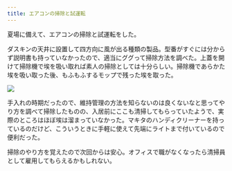 ```yaml
---
title: エアコンの掃除と試運転
---
```

夏場に備えて、エアコンの掃除と試運転をした。

ダスキンの天井に設置して四方向に風が出る種類の製品。型番がすぐには分からず説明書も持っていなかったので、適当にググって掃除方法を調べた。上蓋を開けて掃除機で埃を吸い取れば素人の掃除としては十分らしい。掃除機であらかた埃を吸い取った後、もふもふするモップで残った埃を取った。

![](https://lh3.googleusercontent.com/docs/ADP-6oHEUeKqsefM3Xn5_f511EAsZruSc_LyF4NROXUSmloapLApNarq65oFsX98bcZGGiRYoTxAdxsVIZsQwAkoPXqnFZX6qnmudWwL9UMIMQEyEsWtxLLoTQzcDlurqvOgJPXoikWaFNqeffBGoabwEoOd7iQU1ejJMmXsRWfV9aziXKPPf3tkqe3V0E3vXFOXt0kLKvy_gYpJTF7DFdJ9t5o16fNc_Nbt5Hn148eeESdmN8iiimC7D1YDoT2BinFukm_mudp38zgL-l9HU2D9-hORjKQxcieCG8zzzfL-8DqLtALzJszdTqvjBVa9FifPT-nCHYmyis4tAFL9J9yMrjG8371QpQLOgF4tva1q0rTYi2gtQIF4YXH91xfKtlH3NpDQ3BE32vvOEiHUeJk1Mi9mTBHuaDuh0QktVSP0DMAFqzj1UKwdM99eC9l_5iQ08OYjM3zavtrkp7iWt2GBbNsi6KV1CWt2RoRLGKGQBP_ZxUijKLzxlRUx0IXKfTBkcAbWmWJNaHjXep3_EZ2NxpmfG39ggy-ENKrZ0ohFVW6yPmksr1loNX1LRAZCywhbU0Dljv9F7L2iYPJ5ij0o9peahZwEd5cWnegmNxFLYxv5TU3qqBMr1COt8pXTkD97Tp1J57PmvHN4iKnhMZfKKtNuRQ40MjwJ7iiU707i9RQqz7m3c7LUGpU-z7n_mdsWZHK-D72vzJdV98b5RWcXaJj2Sna0mAUwYG1MSH25MaoltX7PfiHiPewPti8hWWXlJkxEJ7wLo-jffSFgPduV5wrJ-kxQwzPWA0y7oYskTlsyV-7VfTb6T1v7E0OXWxfiIjt_-idU7IeURojBD_osDfvm9fn0K_v7HH13cXmba-uL1_VW9EOJqxVTEuQVa5I47cR30vPvp-Ob7W1o4IJCVwIgIb5kB0j0VOLK_HBLNHfVR9fhm3V_vSdpoiI1LCIXWqZS8ujbEUc0hck8-dX1bzXEGqRz_T1POeZgIsHsAUofTMen6ufLX7mbmG2yHiBGEV__TpyJ7Srswuv526g1xG6bhmpQMMfzyfejxfUdPBuQOHH_v2C3oi1_NxsumuB6uD4akiAr8P1TRR_yCdwOlI1i_cvlTwNTYqJd132lqDV70r1N1MERKujNPyp6olYnGlhCDvo_NlJSQ5NBdTz9IM7EMnUvnqHMQWfeQHUAOt3pHNBHm1le4eNQJJ-cqU4_Fe6OeYbz5ASrYzNjG-h4rrt_iyNzuK49CWbYzWeyLikUN3R8)

手入れの時期だったので、維持管理の方法を知らないのは良くないなと思ってやり方を調べて掃除したものの、入居前にここも清掃してもらっていたようで、実際のところはほぼ埃は溜まっていなかった。マキタのハンディクリーナーを持っているのだけど、こういうときに手軽に使えて先端にライトまで付いているので便利だった。

掃除のやり方を覚えたので次回からは安心。オフィスで職がなくなったら清掃員として雇用してもらえるかもしれない。
